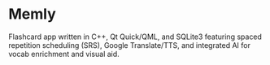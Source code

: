 # Memly

Flashcard app written in C++, Qt Quick/QML, and SQLite3 featuring spaced
repetition scheduling (SRS), Google Translate/TTS, and integrated AI for
vocab enrichment and visual aid.
